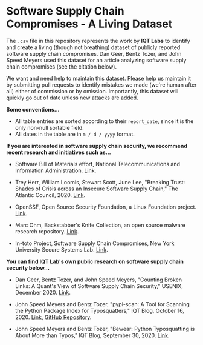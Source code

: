 # Software Supply Chain Compromises - A Living Dataset

The `.csv` file in this repository represents the work by **IQT Labs** to identify
and create a living (though not breathing) dataset of publicly reported software
supply chain compromises.
Dan Geer, Bentz Tozer, and John Speed Meyers used this dataset for an article
analyzing software supply chain compromises (see the citation below).

We want and need help to maintain this dataset. Please help us maintain it by
submitting pull requests to identify mistakes we made (we're human after all)
either of commission or by omission. Importantly, this dataset will quickly go
out of date unless new attacks are added.

**Some conventions...**

- All table entries are sorted according to their `report_date`, since it is the only non-null sortable field.
- All dates in the table are in `m / d / yyyy` format.

**If you are interested in software supply chain security, we recommend recent
research and initiatives such as...**

- Software Bill of Materials effort, National Telecommunications and
  Information Administration.
  [Link](https://www.ntia.gov/SBOM).

- Trey Herr, William Loomis, Stewart Scott, June Lee, "Breaking Trust: Shades of
  Crisis across an Insecure Software Supply Chain," The Atlantic Council, 2020.
  [Link](https://www.atlanticcouncil.org/wp-content/uploads/2020/07/Breaking-trust-Shades-of-crisis-across-an-insecure-software-supply-chain.pdf).

- OpenSSF, Open Source Security Foundation, a Linux Foundation project.
  [Link](https://openssf.org/).

- Marc Ohm, Backstabber's Knife Collection, an open source malware research
  repository.
  [Link](https://dasfreak.github.io/Backstabbers-Knife-Collection/).

- In-toto Project, Software Supply Chain Compromises, New York University Secure
  Systems Lab.
  [Link](https://github.com/in-toto/supply-chain-compromises).


**You can find IQT Lab's own public research on software supply chain security
below...**

- Dan Geer, Bentz Tozer, and John Speed Meyers, "Counting Broken Links: A
  Quant's View of Software Supply Chain Security," USENIX, December 2020.
  [Link](https://www.usenix.org/system/files/login/articles/login_winter20_17_geer.pdf).

- John Speed Meyers and Bentz Tozer, "pypi-scan: A Tool for Scanning the Python
  Package Index for Typosquatters," IQT Blog, October 16, 2020.
  [Link](https://www.iqt.org/pypi-scan/),
  [GitHub Repository](https://github.com/IQTLabs/pypi-scan).

- John Speed Meyers and Bentz Tozer, "Bewear: Python Typosquatting is About More
  than Typos," IQT Blog, September 30, 2020.
  [Link](https://www.iqt.org/bewear-python-typosquatting-is-about-more-than-typos/).

